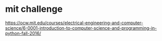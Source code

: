 # mit challenge



https://ocw.mit.edu/courses/electrical-engineering-and-computer-science/6-0001-introduction-to-computer-science-and-programming-in-python-fall-2016/
